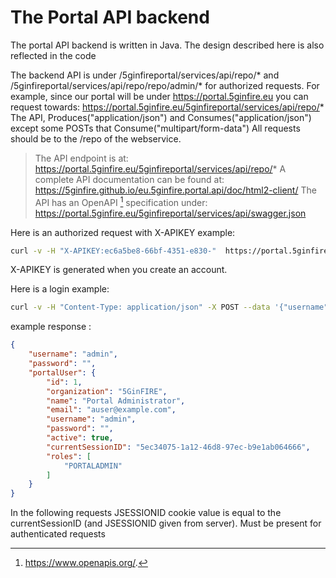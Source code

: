 <!-- TITLE: Portal API -->
<!-- SUBTITLE: A quick summary of Portal API -->

# The Portal API backend
The portal API backend is written in Java. The design described here is also reflected in the code

The backend API is under <serverURL>/5ginfireportal/services/api/repo/* and <serverURL>/5ginfireportal/services/api/repo/repo/admin/* for authorized requests. For example, since our portal will be under https://portal.5ginfire.eu you can request towards: https://portal.5ginfire.eu/5ginfireportal/services/api/repo/* 
The API, Produces("application/json") and Consumes("application/json") except some POSTs that Consume("multipart/form-data") All requests should be to the /repo of the webservice. 

> The API endpoint is at:
https://portal.5ginfire.eu/5ginfireportal/services/api/repo/*
A complete API documentation can be found at:
https://5ginfire.github.io/eu.5ginfire.portal.api/doc/html2-client/ 
The API has an OpenAPI [^1] specification under: 
https://portal.5ginfire.eu/5ginfireportal/services/api/swagger.json

Here is an authorized request with X-APIKEY example: 


```sh
curl -v -H "X-APIKEY:ec6a5be8-66bf-4351-e830-"  https://portal.5ginfire.eu/5ginfireportal/services/api/repo/admin/vxfs
```
X-APIKEY is generated when you create an account.

Here is a login example: 


```sh
curl -v -H "Content-Type: application/json" -X POST --data '{"username":"admin", "password":"changeme"}' https://portal.5ginfire.eu/5ginfireportal/services/api/repo/sessions
```
example response :

```json
{
	"username": "admin",
	"password": "",
	"portalUser": {
		"id": 1,
		"organization": "5GinFIRE",
		"name": "Portal Administrator",
		"email": "auser@example.com",
		"username": "admin",
		"password": "",
		"active": true,
		"currentSessionID": "5ec34075-1a12-46d8-97ec-b9e1ab064666",
		"roles": [
			"PORTALADMIN"
		]
	}
}
```

In the following requests JSESSIONID cookie value is equal to the currentSessionID (and JSESSIONID given from server). 
Must be present for authenticated requests








[^1]: https://www.openapis.org/.